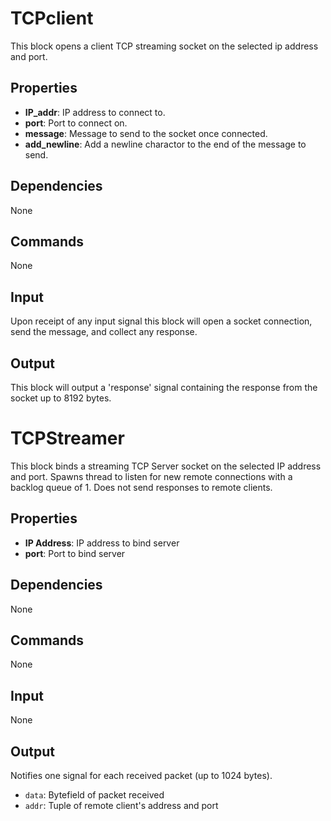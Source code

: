 TCPclient
===========

This block opens a client TCP streaming socket on the selected ip address and port.

Properties
--------------
-   **IP_addr**: IP address to connect to.
-   **port**: Port to connect on.
-   **message**: Message to send to the socket once connected.
-   **add_newline**: Add a newline charactor to the end of the message to send.

Dependencies
----------------
None

Commands
----------------
None

Input
-------
Upon receipt of any input signal this block will open a socket connection, send the message, and collect any response.

Output
---------
This block will output a 'response' signal containing the response from the socket up to 8192 bytes.



TCPStreamer
===========

This block binds a streaming TCP Server socket on the selected IP address and port. Spawns thread to listen for new remote connections with a backlog queue of 1. Does not send responses to remote clients.

Properties
--------------
-   **IP Address**: IP address to bind server
-   **port**: Port to bind server

Dependencies
----------------
None

Commands
----------------
None

Input
-------
None

Output
---------
Notifies one signal for each received packet (up to 1024 bytes).
-   `data`: Bytefield of packet received
-   `addr`: Tuple of remote client's address and port
